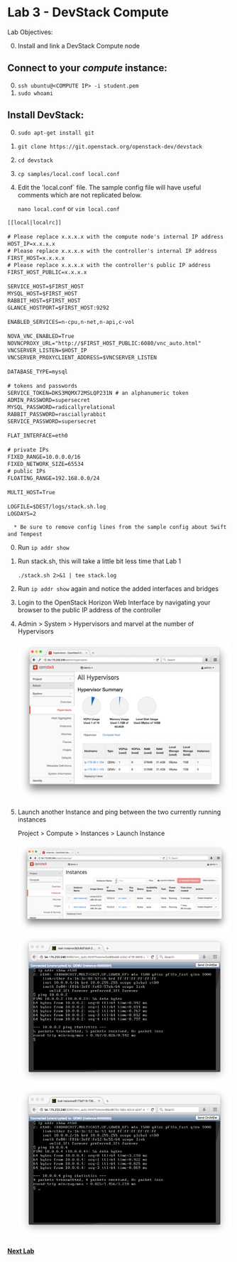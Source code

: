 # Lab 3 - DevStack Compute

  Lab Objectives:

  0. Install and link a DevStack Compute node

## Connect to your _compute_ instance:
  0. `ssh ubuntu@<COMPUTE IP> -i student.pem`
  0. `sudo whoami` 

## Install DevStack:
  0. `sudo apt-get install git`
  0. `git clone https://git.openstack.org/openstack-dev/devstack`
  0. `cd devstack`
  0. `cp samples/local.conf local.conf`
  0.  Edit the 'local.conf` file.  The sample config file will have useful comments which are not replicated below.

    
      `nano local.conf` or `vim local.conf`

``` shell
[[local|localrc]]

# Please replace x.x.x.x with the compute node's internal IP address
HOST_IP=x.x.x.x 
# Please replace x.x.x.x with the controller's internal IP address 
FIRST_HOST=x.x.x.x
# Please replace x.x.x.x with the controller's public IP address 
FIRST_HOST_PUBLIC=x.x.x.x  

SERVICE_HOST=$FIRST_HOST
MYSQL_HOST=$FIRST_HOST
RABBIT_HOST=$FIRST_HOST
GLANCE_HOSTPORT=$FIRST_HOST:9292

ENABLED_SERVICES=n-cpu,n-net,n-api,c-vol

NOVA_VNC_ENABLED=True
NOVNCPROXY_URL="http://$FIRST_HOST_PUBLIC:6080/vnc_auto.html"
VNCSERVER_LISTEN=$HOST_IP
VNCSERVER_PROXYCLIENT_ADDRESS=$VNCSERVER_LISTEN

DATABASE_TYPE=mysql

# tokens and passwords
SERVICE_TOKEN=DKS3MQMX72MSLQP231N # an alphanumeric token
ADMIN_PASSWORD=supersecret
MYSQL_PASSWORD=radicallyrelational
RABBIT_PASSWORD=rasciallyrabbit
SERVICE_PASSWORD=supersecret

FLAT_INTERFACE=eth0

# private IPs
FIXED_RANGE=10.0.0.0/16
FIXED_NETWORK_SIZE=65534
# public IPs
FLOATING_RANGE=192.168.0.0/24

MULTI_HOST=True

LOGFILE=$DEST/logs/stack.sh.log
LOGDAYS=2
``` 
     
      * Be sure to remove config lines from the sample config about Swift and Tempest

  0. Run `ip addr show`
  0. Run stack.sh, this will take a little bit less time that Lab 1
    
     `./stack.sh 2>&1 | tee stack.log`

  0. Run `ip addr show` again and notice the added interfaces and bridges
  0. Login to the OpenStack Horizon Web Interface by navigating your browser to the public IP address of the controller
  0. Admin > System > Hypervisors and marvel at the number of Hypervisors
   
     ![TWO HYPERVISORS](img/horizon-twohyper.png)

  0. Launch another Instance and ping between the two currently running instances 

     Project > Compute > Instances > Launch Instance
     
     ![Instances](img/horizon-instances.png)
     ![Ping Pong](img/horizon-ping.png)
     ![Ping Pong](img/horizon-pong.png)
      
#### [Next Lab](../lab-04)    
